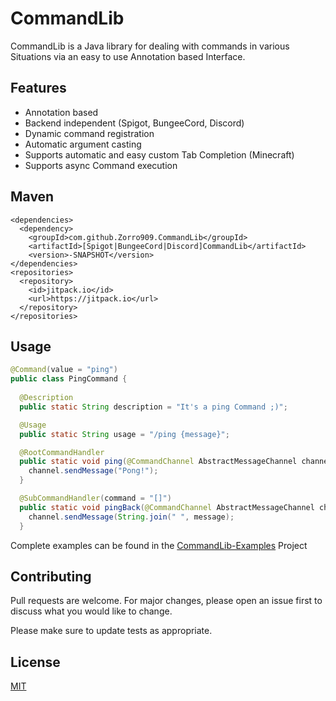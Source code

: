 # CommandLib

CommandLib is a Java library for dealing with commands in various Situations via an easy to use Annotation based Interface.

## Features

- Annotation based
- Backend independent (Spigot, BungeeCord, Discord)
- Dynamic command registration
- Automatic argument casting
- Supports automatic and easy custom Tab Completion (Minecraft)
- Supports async Command execution

## Maven

```
<dependencies>
  <dependency>
    <groupId>com.github.Zorro909.CommandLib</groupId>
    <artifactId>[Spigot|BungeeCord|Discord]CommandLib</artifactId>
    <version>-SNAPSHOT</version>
</dependencies>
<repositories>
  <repository>
    <id>jitpack.io</id>
    <url>https://jitpack.io</url>
  </repository>
</repositories>
```

## Usage

```java
@Command(value = "ping")
public class PingCommand {
  
  @Description
  public static String description = "It's a ping Command ;)";

  @Usage
  public static String usage = "/ping {message}";

  @RootCommandHandler
  public static void ping(@CommandChannel AbstractMessageChannel channel){
    channel.sendMessage("Pong!");
  }

  @SubCommandHandler(command = "[]")
  public static void pingBack(@CommandChannel AbstractMessageChannel channel, String[] message) {
    channel.sendMessage(String.join(" ", message);
  }
```

Complete examples can be found in the [CommandLib-Examples](https://github.com/Zorro909/CommandLib-Examples) Project

## Contributing
Pull requests are welcome. For major changes, please open an issue first to discuss what you would like to change.

Please make sure to update tests as appropriate.

## License
[MIT](https://choosealicense.com/licenses/mit/)
